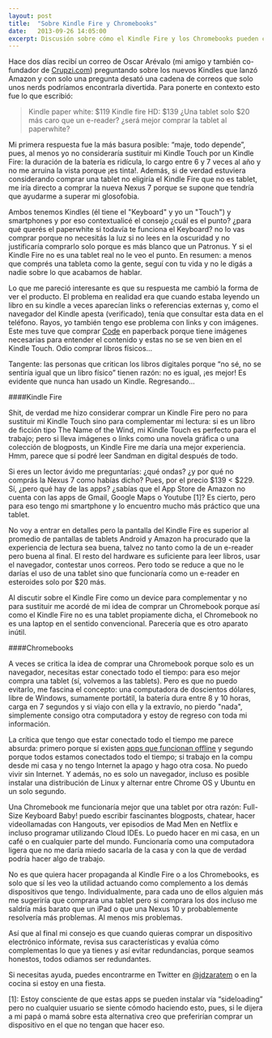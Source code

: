 ```yaml
---
layout: post
title:  "Sobre Kindle Fire y Chromebooks"
date:   2013-09-26 14:05:00
excerpt: Discusión sobre cómo el Kindle Fire y los Chromebooks pueden complementar los devices que ya tienes.
---
```

Hace dos días recibí un correo de Oscar Arévalo (mi amigo y también co-fundador de [Crupzi.com][link-crupzi]) preguntando sobre los nuevos Kindles que lanzó Amazon y con solo una pregunta desató una cadena de correos que solo unos nerds podríamos encontrarla divertida. Para ponerte en contexto esto fue lo que escribió:

>Kindle paper white: $119 Kindle fire HD: $139 ¿Una tablet solo $20 más caro que un e-reader? ¿será mejor comprar la tablet al paperwhite?

Mi primera respuesta fue la más basura posible: “maje, todo depende”, pues, al menos yo no consideraría sustituir mi Kindle Touch por un Kindle Fire: la duración de la batería es ridícula, lo cargo entre 6 y 7 veces al año y no me arruina la vista porque ¡es tinta!. Además, si de verdad estuviera considerando comprar una tablet no eligiría el Kindle Fire que no es tablet, me iría directo a comprar la nueva Nexus 7 porque se supone que tendría que ayudarme a superar mi glosofobia.

Ambos tenemos Kindles (él tiene el "Keyboard" y yo un "Touch") y smartphones y por eso contextualicé el consejo ¿cuál es el punto? ¿para qué querés el paperwhite si todavía te funciona el Keyboard? no lo vas comprar porque no necesitás la luz si no lees en la oscuridad y no justificaría comprarlo solo porque es más blanco que un Patronus. Y si el Kindle Fire no es una tablet real no le veo el punto. En resumen: a menos que comprés una tableta como la gente, seguí con tu vida y no le digás a nadie sobre lo que acabamos de hablar.

Lo que me pareció interesante es que su respuesta me cambió la forma de ver el producto. El problema en realidad era que cuando estaba leyendo un libro en su kindle a veces aparecían links o referencias externas y, como el navegador del Kindle apesta (verificado), tenía que consultar esta data en el teléfono. Rayos, yo también tengo ese problema con links y con imágenes. Este mes tuve que comprar [Code][link-code] en paperback porque tiene imágenes necesarias para entender el contenido y estas no se se ven bien en el Kindle Touch. Odio comprar libros físicos...

Tangente: las personas que critican los libros digitales porque “no sé, no se sentiría igual que un libro físico” tienen razón: no es igual, ¡es mejor! Es evidente que nunca han usado un Kindle. Regresando...

####Kindle Fire

Shit, de verdad me hizo considerar comprar un Kindle Fire pero no para sustituir mi Kindle Touch sino para complementar mi lectura: si es un libro de ficción tipo The Name of the Wind, mi Kindle Touch es perfecto para el trabajo; pero si lleva imágenes o links como una novela gráfica o una colección de blogposts, un Kindle Fire me daría una mejor experiencia. Hmm, parece que sí podré leer Sandman en digital después de todo.

Si eres un lector ávido me preguntarías: ¿qué ondas? ¿y por qué no comprás la Nexus 7 como habías dicho? Pues, por el precio $139 < $229. Sí, ¿pero qué hay de las apps? ¿sabías que el App Store de Amazon no cuenta con las apps de Gmail, Google Maps o Youtube [1]? Es cierto, pero para eso tengo mi smartphone y lo encuentro mucho más práctico que una tablet. 

No voy a entrar en detalles pero la pantalla del Kindle Fire es superior al promedio de pantallas de tablets Android y Amazon ha procurado que la experiencia de lectura sea buena, talvez no tanto como la de un e-reader pero buena al final. El resto del hardware es suficiente para leer libros, usar el navegador, contestar unos correos. Pero todo se reduce a que no le darías el uso de una tablet sino que funcionaría como un e-reader en esteroides solo por $20 más.

Al discutir sobre el Kindle Fire como un device para complementar y no para sustituir me acordé de mi idea de comprar un Chromebook porque así como el Kindle Fire no es una tablet propiamente dicha, el Chromebook no es una laptop en el sentido convencional. Parecería que es otro aparato inútil.

####Chromebooks

A veces se critica la idea de comprar una Chromebook porque solo es un navegador, necesitas estar conectado todo el tiempo: para eso mejor compra una tablet (sí, volvemos a las tablets). Pero es que no puedo evitarlo, me fascina el concepto: una computadora de doscientos dólares, libre de Windows, sumamente portátil, la batería dura entre 8 y 10 horas, carga en 7 segundos y si viajo con ella y la extravío, no pierdo "nada", simplemente consigo otra computadora y estoy de regreso con toda mi información.

La crítica que tengo que estar conectado todo el tiempo me parece absurda: primero porque sí existen [apps que funcionan offline][link-apps-offline] y segundo porque todos estamos conectados todo el tiempo; si trabajo en la compu desde mi casa y no tengo Internet la apago y hago otra cosa. No puedo vivir sin Internet. Y además, no es solo un navegador, incluso es posible instalar una distribución de Linux y alternar entre Chrome OS y Ubuntu en un solo segundo.

Una Chromebook me funcionaría mejor que una tablet por otra razón: Full-Size Keyboard Baby! puedo escribir fascinantes blogposts, chatear, hacer videollamadas con Hangouts, ver episodios de Mad Men en Netflix e incluso programar utilizando Cloud IDEs. Lo puedo hacer en mi casa, en un café o en cualquier parte del mundo. Funcionaría como una computadora ligera que no me daría miedo sacarla de la casa y con la que de verdad podría hacer algo de trabajo.

No es que quiera hacer propaganda al Kindle Fire o a los Chromebooks, es solo que sí les veo la utilidad actuando como complemento a los demás dispositivos que tengo. Individualmente, para cada uno de ellos alguien más me sugeriría que comprara una tablet pero si comprara los dos incluso me saldría más barato que un iPad o que una Nexus 10 y probablemente resolvería más problemas. Al menos mis problemas.

Así que al final mi consejo es que cuando quieras comprar un dispositivo electrónico infórmate, revisa sus características y evalúa cómo complementas lo que ya tienes y así evitar redundancias, porque seamos honestos, todos odiamos ser redundantes.

Si necesitas ayuda, puedes encontrarme en Twitter en [@jdzaratem][link-to-twitter] o en la cocina si estoy en una fiesta.

[1]: Estoy consciente de que estas apps se pueden instalar vía “sideloading” pero no cualquier usuario se siente cómodo haciendo esto, pues, si le dijera a mi papá o mamá sobre esta alternativa creo que preferirían comprar un dispositivo en el que no tengan que hacer eso.

[link-crupzi]: http://www.crupzi.com
[link-to-twitter]: https://www.twitter.com/jdzaratem
[link-code]:http://www.amazon.com/Code-Language-Computer-Hardware-Software/dp/0735611319/ref=tmm_pap_title_0?ie=UTF8&qid=1380469242&sr=8-2
[link-apps-offline]:https://support.google.com/chromebook/answer/3214688?hl=es